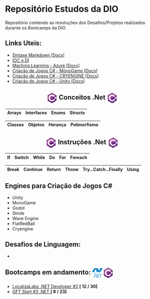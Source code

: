 
# Repositório Estudos da DIO
Repositório contendo as resoluções dos Desafios/Projetos realizados durante os Bootcamps da DIO

## Links Uteis:
- [Sintaxe Markdown [Docs]](https://www.markdownguide.org/basic-syntax/)
- [IOC e DI](http://www.macoratti.net/11/07/ioc_di1.htm)
- [Maching Learning - Azure [Docs]](https://docs.microsoft.com/pt-br/azure/machine-learning/)
- [Criação de Jogos C# - MonoGame [Docs]](https://docs.monogame.net/?page=main)
- [Criação de Jogos C# - CRYENGINE [Docs]](https://docs.cryengine.com/display/CEPROG/C%23+Programming)
- [Criação de Jogos C# - Unity [Docs]](https://docs.unity3d.com/Manual/index.html)

<div align="center">
  
## <img src="https://raw.githubusercontent.com/devicons/devicon/master/icons/csharp/csharp-original.svg" alt="C#" title="C#" style="max-width: 100%;" width="35" height="35" align="center"> Conceitos .Net <img src="https://raw.githubusercontent.com/devicons/devicon/master/icons/csharp/csharp-original.svg" alt="C#" title="C#" style="max-width: 100%;" width="35" height="35" align="center">
 Arrays | Interfaces | Enums | Structs |
 :----: |  :----: | :----: |  :----: |
  
 Classes | Objetos | Herança | Polimorfismo |
 :----: | :----: | :----: | :----: |
  
## <img src="https://raw.githubusercontent.com/devicons/devicon/master/icons/csharp/csharp-original.svg" alt="C#" title="C#" style="max-width: 100%;" width="35" height="35" align="center"> Instruções .Net <img src="https://raw.githubusercontent.com/devicons/devicon/master/icons/csharp/csharp-original.svg" alt="C#" title="C#" style="max-width: 100%;" width="35" height="35" align="center">
  If | Switch | While | Do | For | Foreach |
  :----: | :----: |  :----: | :----: | :----: | :----: |
  
  
  Break | Continue | Return | Throw | Try...Catch...Finally | Using |
  :----: | :----: |  :----: | :----: | :----: | :----: |

</div>
  
## Engines para Criação de Jogos C#
- Unity
- MonoGame
- Godot
- Stride
- Wave Engine
- FlatRedBall
- Cryengine

## Desafios de Linguagem:
- 

## Bootcamps em andamento: <img src="https://raw.githubusercontent.com/devicons/devicon/master/icons/dot-net/dot-net-plain-wordmark.svg" alt=".net" title=".NET" style="max-width: 100%;" width="35" height="35" align="center"><img src="https://raw.githubusercontent.com/devicons/devicon/master/icons/csharp/csharp-original.svg" alt="C#" title="C#" style="max-width: 100%;" width="35" height="35" align="center">

- [LocalizaLabs .NET Developer #2](https://web.dio.me/track/localiza-net-developer-2) **[ 12 / 30]**
- [GFT Start #3 .NET ](https://web.dio.me/track/gft-start-3-net) **[ 8 / 23]**

